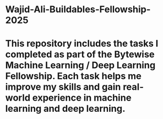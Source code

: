 # Wajid-Ali-Buildables-Fellowship-2025
# This repository includes the tasks I completed as part of the Bytewise Machine Learning / Deep Learning Fellowship. Each task helps me improve my skills and gain real-world experience in     machine learning and deep learning.
